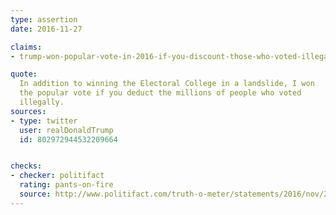 ```yaml
---
type: assertion
date: 2016-11-27

claims:
- trump-won-popular-vote-in-2016-if-you-discount-those-who-voted-illegally

quote:
  In addition to winning the Electoral College in a landslide, I won
  the popular vote if you deduct the millions of people who voted
  illegally.
sources:
- type: twitter
  user: realDonaldTrump
  id: 802972944532209664


checks:
- checker: politifact
  rating: pants-on-fire
  source: http://www.politifact.com/truth-o-meter/statements/2016/nov/28/donald-trump/donald-trumps-pants-fire-claim-millions-illegal-vo/
---
```

